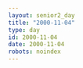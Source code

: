 ```yaml
---
layout: senior2_day
title: "2000-11-04"
type: day
id: 2000-11-04
date: 2000-11-04
robots: noindex
---
```


